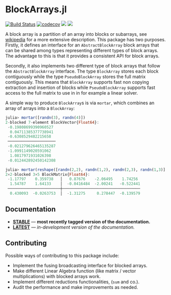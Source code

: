# BlockArrays.jl

[![Build Status](https://github.com/JuliaArrays/BlockArrays.jl/workflows/CI/badge.svg)](https://github.com/JuliaArrays/BlockArrays.jl/actions)
 [![codecov](https://codecov.io/gh/JuliaArrays/BlockArrays.jl/branch/master/graph/badge.svg)](https://codecov.io/gh/JuliaArrays/BlockArrays.jl) [![](https://img.shields.io/badge/docs-stable-blue.svg)](https://JuliaArrays.github.io/BlockArrays.jl/stable) [![](https://img.shields.io/badge/docs-latest-blue.svg)](https://JuliaArrays.github.io/BlockArrays.jl/latest)


A block array is a partition of an array into blocks or subarrays, see [wikipedia](https://en.wikipedia.org/wiki/Block_matrix) for a more extensive description. This package has two purposes. Firstly, it defines an interface for an `AbstractBlockArray` block arrays that can be shared among types representing different types of block arrays. The advantage to this is that it provides a consistent API for block arrays.

Secondly, it also implements two different type of block arrays that follow the `AbstractBlockArray` interface. The type `BlockArray` stores each block contiguously while the type `PseudoBlockArray` stores the full matrix contiguously. This means that `BlockArray` supports fast non copying extraction and insertion of blocks while `PseudoBlockArray` supports fast access to the full matrix to use in in for example a linear solver.

A simple way to produce `BlockArray`s is via `mortar`, which combines an array of arrays into a `BlockArray`:
```julia
julia> mortar([randn(3), randn(4)])
2-blocked 7-element BlockVector{Float64}:
 -0.19808699390960527 
  0.04711385377738941 
 -0.6308529482215658  
 ─────────────────────
 -0.021279626465135287
 -1.0991149020591062  
  1.0817971931026398  
 -0.012442892450142308

julia> mortar(reshape([randn(2,2), randn(1,2), randn(2,3), randn(1,3)],2,2))
2×2-blocked 3×5 BlockMatrix{Float64}:
 -1.17797    0.359738   │   0.87676    -2.06495    1.74256 
  1.54787    1.64133    │  -0.0416484  -2.00241   -0.522441
 ───────────────────────┼──────────────────────────────────
  0.430093  -0.0263753  │  -1.31275     0.278447  -0.139579
```

## Documentation

- [**STABLE**][docs-stable-url] &mdash; **most recently tagged version of the documentation.**
- [**LATEST**][docs-latest-url] &mdash; *in-development version of the documentation.*

## Contributing

Possible ways of contributing to this package include:

* Implement the fusing broadcasting interface for blocked arrays.
* Make different Linear Algebra function (like matrix / vector multiplications) with blocked arrays work.
* Implement different reductions functionalities, (`sum` and co.).
* Audit the performance and make improvements as needed.

[docs-latest-url]: https://JuliaArrays.github.io/BlockArrays.jl/latest/
[docs-stable-url]: https://JuliaArrays.github.io/BlockArrays.jl/stable
